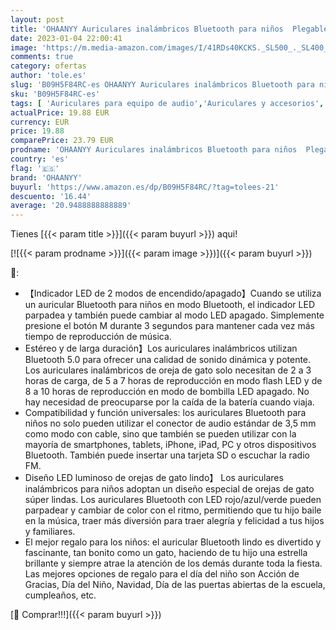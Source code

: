 ```yaml
---
layout: post
title: 'OHAANYY Auriculares inalámbricos Bluetooth para niños  Plegable Ajustables Cascos con Micrófono y Control de Volumen  Auriculares para niña de Mujer Cumpleaños de Navidad  Rosa '
date: 2023-01-04 22:00:41
image: 'https://m.media-amazon.com/images/I/41RDs40KCKS._SL500_._SL400_.jpg'
comments: true
category: ofertas
author: 'tole.es'
slug: 'B09H5F84RC-es OHAANYY Auriculares inalámbricos Bluetooth para niños...'
sku: 'B09H5F84RC-es'
tags: [ 'Auriculares para equipo de audio','Auriculares y accesorios','Electrónica','navidad','ohaanyy','🇪🇸', ]
actualPrice: 19.88 EUR
currency: EUR
price: 19.88
comparePrice: 23.79 EUR
prodname: 'OHAANYY Auriculares inalámbricos Bluetooth para niños  Plegable Ajustables Cascos con Micrófono y Control de Volumen  Auriculares para niña de Mujer Cumpleaños de Navidad  Rosa '
country: 'es'
flag: '🇪🇸'
brand: 'OHAANYY'
buyurl: 'https://www.amazon.es/dp/B09H5F84RC/?tag=tolees-21'
descuento: '16.44'
average: '20.9488888888889'
---
```


Tienes [{{< param title >}}]({{< param buyurl >}}) aqui!

[![{{< param prodname >}}]({{< param image >}})]({{< param buyurl >}})

🔎:

- 【Indicador LED de 2 modos de encendido/apagado】Cuando se utiliza un auricular Bluetooth para niños en modo Bluetooth, el indicador LED parpadea y también puede cambiar al modo LED apagado. Simplemente presione el botón M durante 3 segundos para mantener cada vez más tiempo de reproducción de música.
- Estéreo y de larga duración】Los auriculares inalámbricos utilizan Bluetooth 5.0 para ofrecer una calidad de sonido dinámica y potente. Los auriculares inalámbricos de oreja de gato solo necesitan de 2 a 3 horas de carga, de 5 a 7 horas de reproducción en modo flash LED y de 8 a 10 horas de reproducción en modo de bombilla LED apagado. No hay necesidad de preocuparse por la caída de la batería cuando viaja.
- Compatibilidad y función universales: los auriculares Bluetooth para niños no solo pueden utilizar el conector de audio estándar de 3,5 mm como modo con cable, sino que también se pueden utilizar con la mayoría de smartphones, tablets, iPhone, iPad, PC y otros dispositivos Bluetooth. También puede insertar una tarjeta SD o escuchar la radio FM.
- Diseño LED luminoso de orejas de gato lindo】 Los auriculares inalámbricos para niños adoptan un diseño especial de orejas de gato súper lindas. Los auriculares Bluetooth con LED rojo/azul/verde pueden parpadear y cambiar de color con el ritmo, permitiendo que tu hijo baile en la música, traer más diversión para traer alegría y felicidad a tus hijos y familiares.
- El mejor regalo para los niños: el auricular Bluetooth lindo es divertido y fascinante, tan bonito como un gato, haciendo de tu hijo una estrella brillante y siempre atrae la atención de los demás durante toda la fiesta. Las mejores opciones de regalo para el día del niño son Acción de Gracias, Día del Niño, Navidad, Día de las puertas abiertas de la escuela, cumpleaños, etc.

[🛒 Comprar!!!]({{< param buyurl >}})

